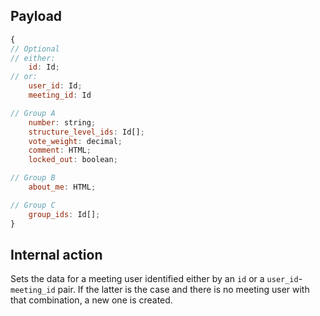 ## Payload
```js
{
// Optional
// either:
    id: Id;
// or:
    user_id: Id;
    meeting_id: Id

// Group A
    number: string;
    structure_level_ids: Id[];
    vote_weight: decimal;
    comment: HTML;
    locked_out: boolean;

// Group B
    about_me: HTML;

// Group C
    group_ids: Id[];
}

```
## Internal action
Sets the data for a meeting user identified either by an `id` or a `user_id`-`meeting_id` pair. If the latter is the case and there is no meeting user with that combination, a new one is created.